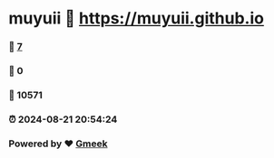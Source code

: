 # muyuii :link: https://muyuii.github.io 
### :page_facing_up: [7](https://muyuii.github.io/tag.html) 
### :speech_balloon: 0 
### :hibiscus: 10571 
### :alarm_clock: 2024-08-21 20:54:24 
### Powered by :heart: [Gmeek](https://github.com/Meekdai/Gmeek)
